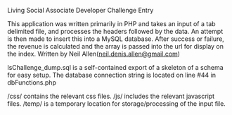 Living Social Associate Developer Challenge Entry

This application was written primarily in PHP and takes an input of a tab delimited file, and processes the headers followed by the data.  An attempt is then made to insert this into a MySQL database.  After success or failure, the revenue is calculated and the array is passed into the url for display on the index.  Written by Neil Allen(neil.denis.allen@gmail.com)

lsChallenge_dump.sql is a self-contained export of a skeleton of a schema for easy setup.  The database connection string is located on line #44 in dbFunctions.php


/css/ contains the relevant css files.
/js/ includes the relevant javascript files.
/temp/ is a temporary location for storage/processing of the input file.